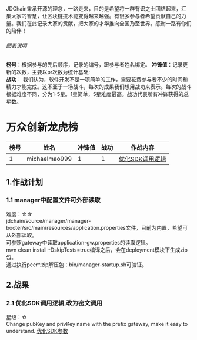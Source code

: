 JDChain秉承开源的理念，一路走来，目的是希望将一群有识之士团结起来，汇集大家的智慧，让区块链技术能变得越来越强。有很多参与者希望贡献自己的力量。我们在此记录大家的贡献，把大家的才华推向全国乃至世界。感谢一路有你们的陪伴！  
###### 图表说明
**榜号**：根据参与的先后顺序，记录的编号，跟参与者姓名绑定。
**冲锋值**：记录更新的次数，主要以pr次数为统计基础;  
**战功**： 我们认为，软件开发不是一项简单的工作，需要花费参与者不少的时间和精力才能完成。这不亚于一场战斗，每次的成果我们想用战功来表示。每次的战斗根据难度不同，分为1-5星。1星简单，5星难度最高。战功代表所有冲锋获得的总星数。  
# 万众创新龙虎榜  

榜号 | 姓名 | 冲锋值 | 战功 | 作战内容
--- | --- | --- | --- | --- 
1 | michaelmao999 | 1 | 1 | [优化SDK调用逻辑](###-2.1-优化SDK调用逻辑,改为密文调用)

## 1.作战计划
### 1.1 manager中配置文件可外部读取
难度：☆☆  
jdchain/source/manager/manager-booter/src/main/resources/application.properties文件，目前为内置，希望可从外部读取。  
可参照gateway中读取application-gw.properties的读取逻辑。  
mvn clean install -DskipTests=true编译之后，会在deployment模块下生成zip包。  
通过执行peer*.zip解压包：bin/manager-startup.sh可验证。  

## 2.战果
### 2.1 优化SDK调用逻辑,改为密文调用
星级：☆  
Change pubKey and privKey name with the prefix gateway, make it easy to understand.
[优化SDK参数](https://github.com/blockchain-jd-com/jdchain-starter/pull/6)

